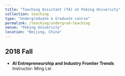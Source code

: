 ```yaml
---
title: "Teaching Assistant (TA) at Peking University"
collection: teaching
type: "Undergraduate & Graduate course"
permalink: /teaching/undergrad-teaching
venue: "Peking University"
location: "Beijing, China"
---
```


## 2018 Fall
- __AI Entrepreneurship and Industry Frontier Trends__ <br>
Instructor: Ming Lei
